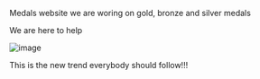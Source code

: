 Medals website
we are woring on gold, bronze and silver medals

We are here to help


![image](https://user-images.githubusercontent.com/42658074/44812534-5420b180-ab8c-11e8-9981-185a7bcc2d41.png)

This is the new trend everybody should follow!!!